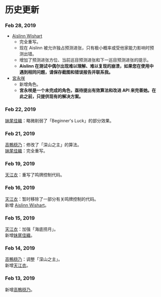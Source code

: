 # 历史更新

### Feb 28, 2019

+ [Aislinn Wishart](#aislinn-wishart)
	+ 完全重写。
	+ 现在 Aislinn 被允许独占预测进张，只有极小概率或受他家能力影响时预测出错。
	+ 增加了预测进张方位、当前巡目预测进张和下一巡目预测进张的提示。
	+ **Aislinn 在测试中偶尔出现难以理解、难以复现的崩溃，如果您在使用中遇到相同问题，请保存截图和错误报告并联系我。**
+ [宮永咲](#宮永咲)
	+ 新增角色。
	+ **宮永咲是一个未完成的角色，亟待提出有效算法和改进 API 来完善她。在此之前，只提供现有的解决方案。**

### Feb 22, 2019

[妹尾佳織](#妹尾佳織)：略微削弱了「Beginner's Luck」的部分效果。

### Feb 21, 2019

[高鴨穏乃](#高鴨穏乃)：修改了「深山之主」的算法。  
[妹尾佳織](#妹尾佳織)：完全重写。

### Feb 19, 2019

[天江衣](#天江衣)：重写了鸣牌控制代码。

### Feb 16, 2019

[天江衣](#天江衣)：暂时移除了一部分有关鸣牌控制的代码。  
新增 [Aislinn Wishart](#aislinn-wishart)。  

### Feb 15, 2019

[天江衣](#天江衣)：加强「海底捞月」。  
新增[妹尾佳織](#妹尾佳織)。

### Feb 14, 2019

[高鴨穏乃](#高鴨穏乃)：调整「深山之主」。  
新增[天江衣](#天江衣)。

### Feb 13, 2019

新增[高鴨穏乃](#高鴨穏乃)。